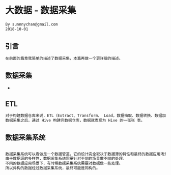 # 大数据 - 数据采集
```md
By sunnnychan@gmail.com
2018-10-01
```
## 引言
```md
在前面的篇章我简单的描述了数据采集，本篇再做一个更详细的描述。
```
## 数据采集
* 
## ETL
```md
对于构建数据仓库来说，ETL（Extract、Transform、 Load，数据抽取、数据转换、数据加载）就是数据采集的代表。
数据采集之后，通过 Hive 构建完数据仓库，数据就表现为 Hive 的一张张 表。
```



## 数据采集系统

```md

数据采集系统可以看做是一个数据管道，它的设计完全取决于数据源的特性和最终的数据应用场景。
由于数据源的多样性，数据采集系统需要针对不同的场景做不同的处理。
不同的数据应用场景下，有时候数据采集系统需要对数据做一些处理。
所以异构的数据经过数据采集系统，最终可能是同构的。


```